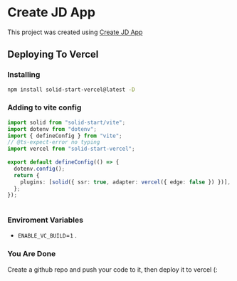 # Create JD App

This project was created using [Create JD App](https://github.com/OrJDev/create-jd-app)

## Deploying To Vercel

### Installing

```bash
npm install solid-start-vercel@latest -D
```

### Adding to vite config

```ts
import solid from "solid-start/vite";
import dotenv from "dotenv";
import { defineConfig } from "vite";
// @ts-expect-error no typing
import vercel from "solid-start-vercel";
  
export default defineConfig(() => {
  dotenv.config();
  return {
    plugins: [solid({ ssr: true, adapter: vercel({ edge: false }) })],
  };
});
  
```

### Enviroment Variables

- `ENABLE_VC_BUILD`=`1` .

### You Are Done

Create a github repo and push your code to it, then deploy it to vercel (:
